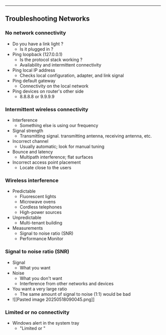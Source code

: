 
---

## Troubleshooting Networks

### No network connectivity
- Do you have a link light ?
	- Is it plugged in ?
- Ping loopback (127.0.0.1)
	- Is the protocol stack working ?
	- Availability and intermittent connectivity
- Ping local IP address
	- Checks local configuration, adapter, and link signal
- Ping default gateway
	- Connectivity on the local network
- Ping devices on router's other side
	- 8.8.8.8 or 9.9.9.9

### Intermittent wireless connectivity
- Interference
	- Something else is using our frequency 
- Signal strength
	- Transmitting signal. transmitting antenna, receiving antenna, etc.
- Incorrect channel
	- Usually automatic; look for manual tuning
- Bounce and latency
	- Multipath interference; flat surfaces
- Incorrect access point placement
	- Locate close to the users

### Wireless interference
- Predictable
	- Fluorescent lights
	- Microwave ovens
	- Cordless telephones
	- High-power sources
- Unpredictable
	- Multi-tenant building
- Measurements
	- Signal to noise ratio (SNR)
	- Performance Monitor

### Signal to noise ratio (SNR)
- Signal
	- What you want
- Noise
	- What you don't want
	- Interference from other networks and devices
- You want a very large ratio
	- The same amount of signal to noise (1:1) would be bad
- ![[Pasted image 20250518090045.png]]

### Limited or no connectivity
- Windows alert in the system tray
	- "Limited or "